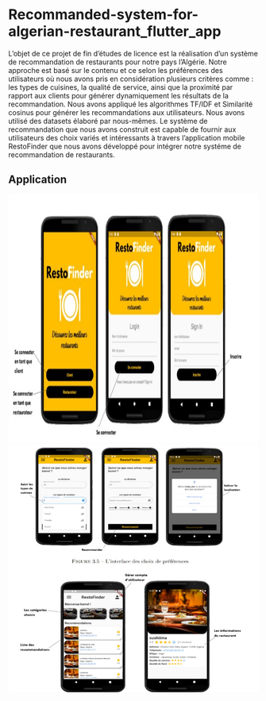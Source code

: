 # Recommanded-system-for-algerian-restaurant_flutter_app

L’objet de ce projet de fin d’études de licence est la réalisation d’un système de recommandation de restaurants pour notre pays l’Algérie.
Notre approche est basé sur le contenu et ce selon les préférences des utilisateurs où nous avons pris en considération plusieurs critères comme : les types de cuisines, la qualité de service, ainsi que la proximité par rapport aux clients pour générer dynamiquement les résultats de la recommandation. Nous avons appliqué les algorithmes TF/IDF et Similarité cosinus pour générer les recommandations aux utilisateurs. Nous avons utilisé des datasets élaboré par nous-mêmes. Le système de recommandation que nous avons construit est capable de fournir aux utilisateurs des choix variés et intéressants à travers l’application mobile RestoFinder que nous avons développé pour intégrer notre systéme de recommandation de restaurants.


## Application 
<img src="./signIn_signUp_interface.jpg"  width="600" height="500" />


<img src="./interface_application.jpg"  width="600" height="500" />
